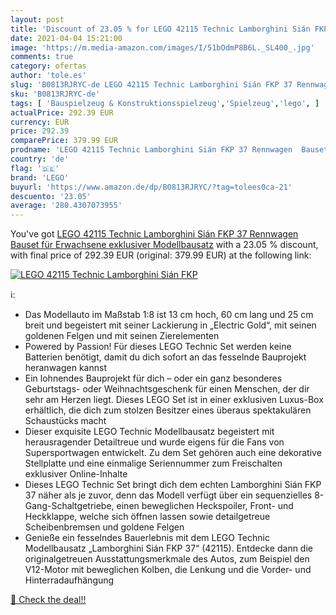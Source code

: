 ```yaml
---
layout: post
title: 'Discount of 23.05 % for LEGO 42115 Technic Lamborghini Sián FKP '
date: 2021-04-04 15:21:00
image: 'https://m.media-amazon.com/images/I/51bOdmP8B6L._SL400_.jpg'
comments: true
category: ofertas
author: 'tole.es'
slug: 'B0813RJRYC-de LEGO 42115 Technic Lamborghini Sián FKP 37 Rennwagen...'
sku: 'B0813RJRYC-de'
tags: [ 'Bauspielzeug & Konstruktionsspielzeug','Spielzeug','lego', ]
actualPrice: 292.39 EUR
currency: EUR
price: 292.39
comparePrice: 379.99 EUR
prodname: 'LEGO 42115 Technic Lamborghini Sián FKP 37 Rennwagen  Bauset für Erwachsene  exklusiver Modellbausatz'
country: 'de'
flag: '🇩🇪'
brand: 'LEGO'
buyurl: 'https://www.amazon.de/dp/B0813RJRYC/?tag=tolees0ca-21'
descuento: '23.05'
average: '280.4307073955'
---
```


You've got [LEGO 42115 Technic Lamborghini Sián FKP 37 Rennwagen  Bauset für Erwachsene  exklusiver Modellbausatz](https://www.amazon.de/dp/B0813RJRYC/?tag=tolees0ca-21) with a  23.05 % discount, with final price of 292.39 EUR (original: 379.99 EUR) at the following link:

[![LEGO 42115 Technic Lamborghini Sián FKP ](https://m.media-amazon.com/images/I/51bOdmP8B6L._SL400_.jpg)](https://www.amazon.de/dp/B0813RJRYC/?tag=tolees0ca-21)

ℹ️:

- Das Modellauto im Maßstab 1:8 ist 13 cm hoch, 60 cm lang und 25 cm breit und begeistert mit seiner Lackierung in „Electric Gold“, mit seinen goldenen Felgen und mit seinen Zierelementen
- Powered by Passion! Für dieses LEGO Technic Set werden keine Batterien benötigt, damit du dich sofort an das fesselnde Bauprojekt heranwagen kannst
- Ein lohnendes Bauprojekt für dich – oder ein ganz besonderes Geburtstags- oder Weihnachtsgeschenk für einen Menschen, der dir sehr am Herzen liegt. Dieses LEGO Set ist in einer exklusiven Luxus-Box erhältlich, die dich zum stolzen Besitzer eines überaus spektakulären Schaustücks macht
- Dieser exquisite LEGO Technic Modellbausatz begeistert mit herausragender Detailtreue und wurde eigens für die Fans von Supersportwagen entwickelt. Zu dem Set gehören auch eine dekorative Stellplatte und eine einmalige Seriennummer zum Freischalten exklusiver Online-Inhalte
- Dieses LEGO Technic Set bringt dich dem echten Lamborghini Sián FKP 37 näher als je zuvor, denn das Modell verfügt über ein sequenzielles 8-Gang-Schaltgetriebe, einen beweglichen Heckspoiler, Front- und Heckklappe, welche sich öffnen lassen sowie detailgetreue Scheibenbremsen und goldene Felgen
- Genieße ein fesselndes Bauerlebnis mit dem LEGO Technic Modellbausatz „Lamborghini Sián FKP 37“ (42115). Entdecke dann die originalgetreuen Ausstattungsmerkmale des Autos, zum Beispiel den V12-Motor mit beweglichen Kolben, die Lenkung und die Vorder- und Hinterradaufhängung

[🛒 Check the deal!!](https://www.amazon.de/dp/B0813RJRYC/?tag=tolees0ca-21)
